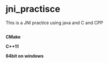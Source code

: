 # jni_practisce
This is a JNI practice using java and C and CPP

## 

**CMake**

**C++11**

**64bit on windows**
